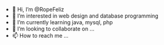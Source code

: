 - 👋 Hi, I’m @RopeFeliz
- 👀 I’m interested in web design and database programming
- 🌱 I’m currently learning java, mysql, php
- 💞️ I’m looking to collaborate on ...
- 📫 How to reach me ...

<!---
RopeFeliz/RopeFeliz is a ✨ special ✨ repository because its `README.md` (this file) appears on your GitHub profile.
You can click the Preview link to take a look at your changes.
--->

